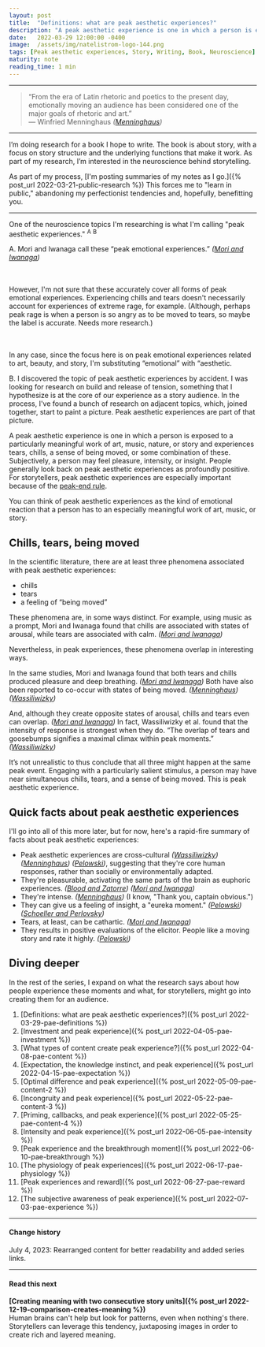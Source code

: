 ```yaml
---
layout: post
title:  "Definitions: what are peak aesthetic experiences?"
description: "A peak aesthetic experience is one in which a person is exposed to a particularly meaningful work of art, music, nature, or story and experiences tears, chills, a sense of being moved, or some combination of these."
date:   2022-03-29 12:00:00 -0400
image:  /assets/img/natelistrom-logo-144.png
tags: [Peak aesthetic experiences, Story, Writing, Book, Neuroscience]
maturity: note
reading_time: 1 min
---
```


---

> “From the era of Latin rhetoric and poetics to the present day, emotionally moving an audience has been considered one of the major goals of rhetoric and art.”  
> &mdash; Winfried Menninghaus <cite>(<a href="/bibliography#menninghaus2015">Menninghaus</a>)</cite>

---

I’m doing research for a book I hope to write. The book is about story, with a focus on story structure and the underlying functions that make it work. As part of my research, I’m interested in the neuroscience behind storytelling.

As part of my process, [I'm posting summaries of my notes as I go.]({% post_url 2022-03-21-public-research %}) This forces me to "learn in public," abandoning my perfectionist tendencies and, hopefully, benefitting you.

---

One of the neuroscience topics I'm researching is what I'm calling "peak aesthetic experiences." <sup class="aside">A</sup> <sup class="aside">B</sup>

<aside>
A. Mori and Iwanaga call these &ldquo;peak emotional experiences.&rdquo; <cite>(<a href="/bibliography#mori2017">Mori and Iwanaga</a>)</cite>

<br /><br />However, I'm not sure that these accurately cover all forms of peak emotional experiences. Experiencing chills and tears doesn't necessarily account for experiences of extreme rage, for example. (Although, perhaps peak rage is when a person is so angry as to be moved to tears, so maybe the label is accurate. Needs more research.)

<br /><br />In any case, since the focus here is on peak emotional experiences related to art, beauty, and story, I'm substituting &ldquo;emotional&rdquo; with &ldquo;aesthetic.
</aside>

<aside>B. I discovered the topic of peak aesthetic experiences by accident. I was looking for research on build and release of tension, something that I hypothesize is at the core of our experience as a story audience. In the process, I've found a bunch of research on adjacent topics, which, joined together, start to paint a picture. Peak aesthetic experiences are part of that picture.</aside>

A peak aesthetic experience is one in which a person is exposed to a particularly meaningful work of art, music, nature, or story and experiences tears, chills, a sense of being moved, or some combination of these. Subjectively, a person may feel pleasure, intensity, or insight. People generally look back on peak aesthetic experiences as profoundly positive. For storytellers, peak aesthetic experiences are especially important because of the [peak-end rule](https://www.nngroup.com/articles/peak-end-rule/).

You can think of peak aesthetic experiences as the kind of emotional reaction that a person has to an especially meaningful work of art, music, or story.

## Chills, tears, being moved

In the scientific literature, there are at least three phenomena associated with peak aesthetic experiences: 

- chills
- tears
- a feeling of “being moved”

These phenomena are, in some ways distinct. For example, using music as a prompt, Mori and Iwanaga found that chills are associated with states of arousal, while tears are associated with calm. <cite>(<a href="/bibliography#mori2017">Mori and Iwanaga</a>)</cite>

Nevertheless, in peak experiences, these phenomena overlap in interesting ways.

In the same studies, Mori and Iwanaga found that both tears and chills produced pleasure and deep breathing. <cite>(<a href="/bibliography#mori2017">Mori and Iwanaga</a>)</cite> Both have also been reported to co-occur with states of being moved. <cite>(<a href="/bibliography#menninghaus2015">Menninghaus</a>)</cite> <cite>(<a href="/bibliography#wassiliwizky2017">Wassiliwizky</a>)</cite> 

And, although they create opposite states of arousal, chills and tears even can overlap. <cite>(<a href="/bibliography#mori2017">Mori and Iwanaga</a>)</cite> In fact, Wassiliwizky et al. found that the intensity of response is strongest when they do. “The overlap of tears and goosebumps signifies a maximal climax within peak moments.” <cite>(<a href="/bibliography#wassiliwizky2017">Wassiliwizky</a>)</cite> 

It’s not unrealistic to thus conclude that all three might happen at the same peak event. Engaging with a particularly salient stimulus, a person may have near simultaneous chills, tears, and a sense of being moved. This is peak aesthetic experience.

## Quick facts about peak aesthetic experiences

I'll go into all of this more later, but for now, here's a rapid-fire summary of facts about peak aesthetic experiences:

- Peak aesthetic experiences are cross-cultural <cite>(<a href="/bibliography#wassiliwizky2017">Wassiliwizky</a>)</cite> <cite>(<a href="/bibliography#menninghaus2015">Menninghaus</a>)</cite> <cite>(<a href="/bibliography#pelowski2015">Pelowski</a>)</cite>, suggesting that they're core human responses, rather than socially or environmentally adapted.
- They're pleasurable, activating the same parts of the brain as euphoric experiences. <cite>(<a href="/bibliography#blood2001">Blood and Zatorre</a>)</cite> <cite>(<a href="/bibliography#mori2017">Mori and Iwanaga</a>)</cite>
- They're intense. <cite>(<a href="/bibliography#menninghaus2015">Menninghaus</a>)</cite> (I know, "Thank you, captain obvious.")
- They can give us a feeling of insight, a "eureka moment." <cite>(<a href="/bibliography#pelowski2015">Pelowski</a>)</cite> <cite>(<a href="/bibliography#schoeller2016">Schoeller and Perlovsky</a>)</cite>
- Tears, at least, can be cathartic. <cite>(<a href="/bibliography#mori2017">Mori and Iwanaga</a>)</cite>
- They results in positive evaluations of the elicitor. People like a moving story and rate it highly. <cite>(<a href="/bibliography#pelowski2015">Pelowski</a>)</cite>

## Diving deeper

In the rest of the series, I expand on what the research says about how people experience these moments and what, for storytellers, might go into creating them for an audience.

1. [Definitions: what are peak aesthetic experiences?]({% post_url 2022-03-29-pae-definitions %})
2. [Investment and peak experience]({% post_url 2022-04-05-pae-investment %})
3. [What types of content create peak experience?]({% post_url 2022-04-08-pae-content %})
4. [Expectation, the knowledge instinct, and peak experience]({% post_url 2022-04-15-pae-expectation %})
5. [Optimal difference and peak experience]({% post_url 2022-05-09-pae-content-2 %})
6. [Incongruity and peak experience]({% post_url 2022-05-22-pae-content-3 %})
7. [Priming, callbacks, and peak experience]({% post_url 2022-05-25-pae-content-4 %})
8. [Intensity and peak experience]({% post_url 2022-06-05-pae-intensity %})
9. [Peak experience and the breakthrough moment]({% post_url 2022-06-10-pae-breakthrough %})
10. [The physiology of peak experiences]({% post_url 2022-06-17-pae-physiology %})
11. [Peak experiences and reward]({% post_url 2022-06-27-pae-reward %})
12. [The subjective awareness of peak experience]({% post_url 2022-07-03-pae-experience %})

---

#### Change history

July 4, 2023: Rearranged content for better readability and added series links.

---

#### Read this next

**[Creating meaning with two consecutive story units]({% post_url 2022-12-19-comparison-creates-meaning %})**
<br />Human brains can't help but look for patterns, even when nothing's there. Storytellers can leverage this tendency, juxtaposing images in order to create rich and layered meaning.


